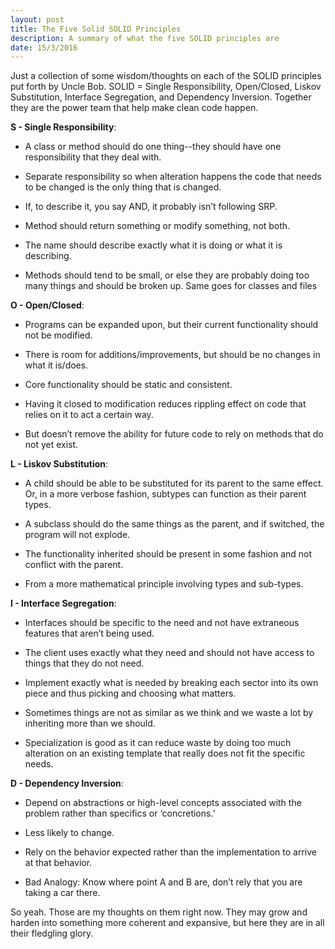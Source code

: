 ```yaml
---
layout: post
title: The Five Solid SOLID Principles
description: A summary of what the five SOLID principles are
date: 15/3/2016
---
```


Just a collection of some wisdom/thoughts on each of the SOLID principles put forth by Uncle Bob. SOLID = Single Responsibility, Open/Closed, Liskov Substitution, Interface Segregation, and Dependency Inversion. Together they are the power team that help make clean code happen.

**S - Single Responsibility**:

* A class or method should do one thing--they should have one responsibility that they deal with.

* Separate responsibility so when alteration happens the code that needs to be changed is the only thing that is changed.

* If, to describe it, you say AND, it probably isn’t following SRP.

* Method should return something or modify something, not both.

* The name should describe exactly what it is doing or what it is describing.

* Methods should tend to be small, or else they are probably doing too many things and should be broken up. Same goes for classes and files

**O - Open/Closed**:

* Programs can be expanded upon, but their current functionality should not be modified.

* There is room for additions/improvements, but should be no changes in what it is/does.

* Core functionality should be static and consistent.

* Having it closed to modification reduces rippling effect on code that relies on it to act a certain way.

* But doesn’t remove the ability for future code to rely on methods that do not yet exist.


**L - Liskov Substitution**:

* A child should be able to be substituted for its parent to the same effect. Or, in a more verbose fashion, subtypes can function as their parent types.

* A subclass should do the same things as the parent, and if switched, the program will not explode.

* The functionality inherited should be present in some fashion and not conflict with the parent.

* From a more mathematical principle involving types and sub-types.

**I - Interface Segregation**:

* Interfaces should be specific to the need and not have extraneous features that aren’t being used.

* The client uses exactly what they need and should not have access to things that they do not need.

* Implement exactly what is needed by breaking each sector into its own piece and thus picking and choosing what matters.

* Sometimes things are not as similar as we think and we waste a lot by inheriting more than we should.

* Specialization is good as it can reduce waste by doing too much alteration on an existing template that really does not fit the specific needs.

**D - Dependency Inversion**:

* Depend on abstractions or high-level concepts associated with the problem rather than specifics or ‘concretions.’

* Less likely to change.

* Rely on the behavior expected rather than the implementation to arrive at that behavior.

* Bad Analogy: Know where point A and B are, don’t rely that you are taking a car there.


So yeah. Those are my thoughts on them right now. They may grow and harden into something more coherent and expansive, but here they are in all their fledgling glory.
